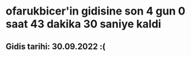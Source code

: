 # ofarukbicer'in gidisine son 4 gun 0 saat 43 dakika 30 saniye kaldi

## Gidis tarihi: 30.09.2022 :(